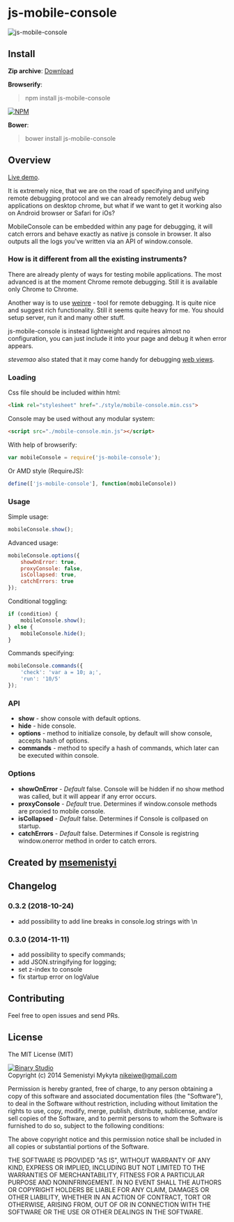 js-mobile-console
=====

![js-mobile-console](mobile_screen.png)

## Install
**Zip archive**:
[Download](https://github.com/msemenistyi/js-mobile-console/archive/master.zip)

**Browserify**:
> npm install js-mobile-console

[![NPM](https://nodei.co/npm/js-mobile-console.png)](https://nodei.co/npm/js-mobile-console/)

**Bower**:
> bower install js-mobile-console

## Overview

[Live demo](http://b1narystudio.github.io/js-mobile-console/).

It is extremely nice, that we are on the road of specifying and unifying remote
debugging protocol and we can already remotely debug web applications on desktop 
chrome, but what if we want to get it working also on Android browser or 
Safari for iOs?

MobileConsole can be embedded within any page for debugging, it will catch errors
and behave exactly as native js console in browser. It also outputs all the logs
you've written via an API of window.console. 

### How is it different from all the existing instruments?

There are already plenty of ways for testing mobile applications. The most 
advanced is at the moment Chrome remote debugging. Still it is available only 
Chrome to Chrome.

Another way is to use [weinre](http://people.apache.org/~pmuellr/weinre-docs/latest/) - 
tool for remote debugging. It is quite nice and suggest rich functionality. Still 
it seems quite heavy for me. You should setup server, run it and many other stuff.

js-mobile-console is instead lightweight and requires almost no configuration,
you can just include it into your page and debug it when error appears.

*stevemao* also stated that it may come handy for debugging 
[web views](https://github.com/B1naryStudio/js-mobile-console/issues/1).

### Loading
Css file should be included within html:
```html
<link rel="stylesheet" href="./style/mobile-console.min.css">
```
Console may be used without any modular system:
```html
<script src="./mobile-console.min.js"></script>
```

With help of browserify:
```js
var mobileConsole = require('js-mobile-console');
```

Or AMD style (RequireJS): 
```js
define(['js-mobile-console'], function(mobileConsole))
```

### Usage

Simple usage:
```js
mobileConsole.show();
```

Advanced usage: 
```js
mobileConsole.options({
	showOnError: true,
	proxyConsole: false,
	isCollapsed: true,
	catchErrors: true
});
```

Conditional toggling:
```js
if (condition) {
	mobileConsole.show();
} else {
	mobileConsole.hide();
}
```

Commands specifying:
```js
mobileConsole.commands({
	'check': 'var a = 10; a;',
	'run': '10/5'
});
```

### API

- **show** - show console with default options.
- **hide** - hide console.
- **options** - method to initialize console, by default will show console, 
accepts hash of options.
- **commands** - method to specify a hash of commands, which later can be 
executed within console.

### Options

- **showOnError** - *Default* false. Console will be hidden if no show method 
was called, but it will appear if any error occurs.
- **proxyConsole** - *Default* true. Determines if window.console methods are 
proxied to mobile console.
- **isCollapsed** - *Default* false. Determines if Console is collpased on startup.
- **catchErrors** - *Default* false. Determines if Console is registring 
window.onerror method in order to catch errors.

## Created by [msemenistyi](https://github.com/msemenistyi)  

## Changelog

### 0.3.2 (2018-10-24)
- add possibility to add line breaks in console.log strings with \n

### 0.3.0 (2014-11-11)
- add possibility to specify commands;
- add JSON.stringifying for logging;
- set z-index to console
- fix startup error on logValue

## Contributing
Feel free to open issues and send PRs. 


## License

The MIT License (MIT)

[![Binary Studio](http://www.binary-studio.com/wp-content/uploads/2014/11/logo.gif)](http://binary-studio.com)  
Copyright (c) 2014 Semenistyi Mykyta nikeiwe@gmail.com

Permission is hereby granted, free of charge, to any person obtaining a copy
of this software and associated documentation files (the "Software"), to deal
in the Software without restriction, including without limitation the rights
to use, copy, modify, merge, publish, distribute, sublicense, and/or sell
copies of the Software, and to permit persons to whom the Software is
furnished to do so, subject to the following conditions:

The above copyright notice and this permission notice shall be included in
all copies or substantial portions of the Software.

THE SOFTWARE IS PROVIDED "AS IS", WITHOUT WARRANTY OF ANY KIND, EXPRESS OR
IMPLIED, INCLUDING BUT NOT LIMITED TO THE WARRANTIES OF MERCHANTABILITY,
FITNESS FOR A PARTICULAR PURPOSE AND NONINFRINGEMENT. IN NO EVENT SHALL THE
AUTHORS OR COPYRIGHT HOLDERS BE LIABLE FOR ANY CLAIM, DAMAGES OR OTHER
LIABILITY, WHETHER IN AN ACTION OF CONTRACT, TORT OR OTHERWISE, ARISING FROM,
OUT OF OR IN CONNECTION WITH THE SOFTWARE OR THE USE OR OTHER DEALINGS IN
THE SOFTWARE.
